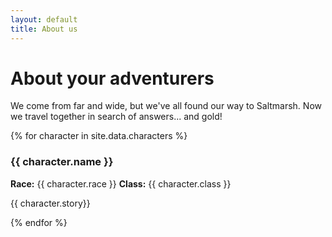 ```yaml
---
layout: default
title: About us
---
```


# About your adventurers

We come from far and wide, but we've all found our way to Saltmarsh. Now we travel together in search of answers... and gold!

{% for character in site.data.characters %}

### {{ character.name }}

**Race:** {{ character.race }}
**Class:** {{ character.class }}

{{ character.story}}

{% endfor %}
